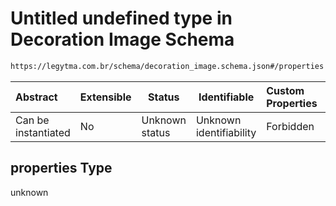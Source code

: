 # Untitled undefined type in Decoration Image Schema

```txt
https://legytma.com.br/schema/decoration_image.schema.json#/properties
```




| Abstract            | Extensible | Status         | Identifiable            | Custom Properties | Additional Properties | Access Restrictions | Defined In                                                                                      |
| :------------------ | ---------- | -------------- | ----------------------- | :---------------- | --------------------- | ------------------- | ----------------------------------------------------------------------------------------------- |
| Can be instantiated | No         | Unknown status | Unknown identifiability | Forbidden         | Allowed               | none                | [decoration_image.schema.json\*](../schema/decoration_image.schema.json "open original schema") |

## properties Type

unknown
